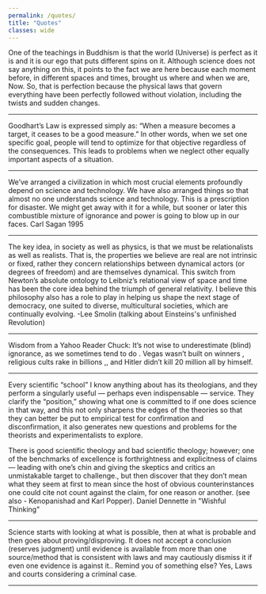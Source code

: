 ```yaml
---
permalink: /quotes/
title: "Quotes"
classes: wide
---
```


One of the teachings in Buddhism is that the world  (Universe) is perfect as it is and it is our ego that puts 
different spins on it. Although science does not say anything on this, it points to the fact we are here because 
each moment before, in different spaces and times, brought us where and when we are, Now. So, that is perfection 
because the physical laws that govern everything have been perfectly followed without violation, including the twists 
and sudden changes.
******************
Goodhart’s Law is expressed simply as: “When a measure becomes a target, it ceases to be a good measure.” In other 
words, when we set one specific goal, people will tend to optimize for that objective regardless of the consequences. 
This leads to problems when we neglect other equally important aspects of a situation. 
************
We’ve arranged a civilization in which most crucial elements profoundly depend on science and technology. We have 
also arranged things so that almost no one understands science and technology. This is a prescription for disaster. 
We might get away with it for a while, but sooner or later this combustible mixture of ignorance and power is going to
blow up in our faces.
Carl Sagan 1995
*************
The key idea, in society as well as physics, is that we must be relationalists as well as realists. That is, the 
properties we believe are real are not intrinsic or fixed, rather they concern relationships between dynamical actors
(or degrees of freedom) and are themselves dynamical. This switch from Newton’s absolute ontology to Leibniz’s
relational view of space and time has been the core idea behind the triumph of general relativity. I believe this 
philosophy also has a role to play in helping us shape the next stage of democracy, one suited to diverse, 
multicultural societies, which are continually evolving.
-Lee Smolin (talking about Einsteins's unfinished Revolution)
****************
Wisdom from a Yahoo Reader Chuck: It’s not wise to underestimate (blind) ignorance, as we sometimes tend to do .
Vegas wasn’t built on winners , religious cults rake in billions ,, and Hitler didn’t kill 20 million all by himself.
***************
Every scientific “school” I know anything about has its theologians, and they perform a singularly useful — perhaps 
even indispensable — service. They clarify the “position,” showing what one is committed to if one does science in that
way, and this not only sharpens the edges of the theories so that they can better be put to empirical test for 
confirmation and disconfirmation, it also generates new questions and problems for the theorists and experimentalists 
to explore.

There is good scientific theology and bad scientific theology; however; one of the benchmarks of excellence is 
forthrightness and explicitness of claims — leading with one’s chin and giving the skeptics and critics an 
unmistakable target to challenge., but then discover that they don’t mean what they seem at first to mean since the 
host of obvious counterinstances one could cite not count against the claim, for one reason or another.
(see also - Kenopanishad and Karl Popper).
Daniel Dennette in "Wishful Thinking"
**********************
Science starts with looking at what is possible, then at what is probable and then goes about proving/disproving. 
It does not accept a conclusion (reserves judgment) until evidence is available from more than one source/method that
is consistent with laws and may cautiously dismiss it if even one evidence is against  it.. Remind you of something
else? Yes, Laws and courts considering a criminal case.
*************

